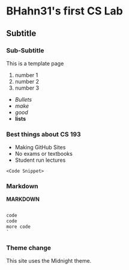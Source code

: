 # BHahn31's first CS Lab
## Subtitle
### Sub-Subtitle
This is a template page

1. number 1
2. number 2
3. number 3

- _Bullets_
- _make_
- _good_
- **lists**

### Best things about CS 193
- Making GitHub Sites
- No exams or textbooks
- Student run lectures

`<Code Snippet>`

### Markdown

**MARKDOWN**

```Markdown Text

code
code
more code
`
```

### Theme change

This site uses the Midnight theme.
